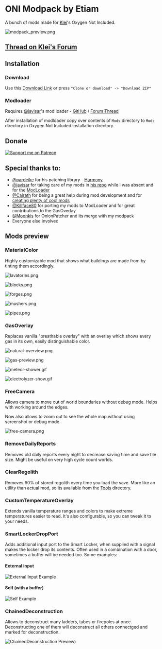 # ONI Modpack by Etiam

A bunch of mods made for [Klei](https://www.klei.com/)'s Oxygen Not Included.

![modpack_preview.png](https://github.com/EtiamNullam/Etiam-ONI-Modpack-Previews/blob/master/Modpack.png)

## [Thread on Klei's Forum](https://forums.kleientertainment.com/forums/topic/101902-mods-etiams-modpack/)

## Installation

### Download

Use this [Download Link](https://github.com/EtiamNullam/Etiam-ONI-Modpack/archive/master.zip) or press `"Clone or download" -> "Download ZIP"`

### Modloader

Requires [@javisar](https://github.com/javisar)'s mod loader - [GitHub](https://github.com/javisar/ONI-Modloader) / [Forum Thread](https://forums.kleientertainment.com/forums/topic/88186-mods05-oni-modloader/)

After installation of modloader copy over contents of `Mods` directory to `Mods` directory in Oxygen Not Included installation directory.

## Donate

[![Support me on Patreon](https://github.com/EtiamNullam/Etiam-ONI-Modpack-Previews/blob/master/become-a-patron.png)](https://www.patreon.com/bePatron?u=16564340)

## Special thanks to:
- [@pardeike](https://github.com/pardeike) for his patching library - [Harmony](https://github.com/pardeike/Harmony)
- [@javisar](https://github.com/javisar) for taking care of my mods in [his repo](https://github.com/javisar/ONI-Modloader-Mods) while I was absent and for the [ModLoader](https://github.com/javisar/ONI-Modloader)
- [@Cairath](https://github.com/Cairath) for being a great help during mod development and for [creating plenty of cool mods](https://github.com/Cairath/ONI-Mods)
- [@Killface80](https://github.com/Killface1980) for porting my mods to ModLoader and for great contributions to the GasOverlay
- [@Moonkis](https://github.com/Moonkis) for OnionPatcher and its merge with my modpack
- Everyone else involved

## Mods preview

### MaterialColor

Highly customizable mod that shows what buildings are made from by tinting them accordingly.

![lavatories.png](https://github.com/EtiamNullam/Etiam-ONI-Modpack-Previews/blob/master/MaterialColor/lavatories.png)

![blocks.png](https://github.com/EtiamNullam/Etiam-ONI-Modpack-Previews/blob/master/MaterialColor/blocks.png)

![forges.png](https://github.com/EtiamNullam/Etiam-ONI-Modpack-Previews/blob/master/MaterialColor/forges.png)

![mushers.png](https://github.com/EtiamNullam/Etiam-ONI-Modpack-Previews/blob/master/MaterialColor/mushers.png)

![pipes.png](https://github.com/EtiamNullam/Etiam-ONI-Modpack-Previews/blob/master/MaterialColor/pipes.png)

### GasOverlay

Replaces vanilla "breathable overlay" with an overlay which shows every gas in its own, easily distinguishable color.

![natural-overview.png](https://github.com/EtiamNullam/Etiam-ONI-Modpack-Previews/blob/master/GasOverlay/natural-overview.png)

![gas-preview.png](https://github.com/EtiamNullam/Etiam-ONI-Modpack-Previews/blob/master/GasOverlay/gas-preview.png)

![meteor-shower.gif](https://github.com/EtiamNullam/Etiam-ONI-Modpack-Previews/blob/master/GasOverlay/meteor-shower.gif)

![electrolyzer-show.gif](https://github.com/EtiamNullam/Etiam-ONI-Modpack-Previews/blob/master/GasOverlay/electrolyzers.gif)

### FreeCamera

Allows camera to move out of world boundaries without debug mode. Helps with working around the edges.

Now also allows to zoom out to see the whole map without using screenshot or debug mode.

![free-camera.png](https://i.imgur.com/EotAJcg.png)

### RemoveDailyReports

Removes old daily reports every night to decrease saving time and save file size. Might be useful on very high cycle count worlds.

### ClearRegolith

Removes 90% of stored regolith every time you load the save. More like an utility than actual mod, so its available from the [Tools](Tools) directory.

### CustomTemperatureOverlay

Extends vanilla temperature ranges and colors to make extreme temperatures easier to read.
It's also configurable, so you can tweak it to your needs.

### SmartLockerDropPort

Adds additional input port to the Smart Locker, when supplied with a signal makes the locker drop its contents.
Often used in a combination with a door, sometimes a buffer will be needed too.
Some examples:

#### External input

![External Input Example](https://github.com/EtiamNullam/Etiam-ONI-Modpack-Previews/blob/master/SmartLockerDropPort/1.gif)

#### Self (with a buffer)

![Self Example](https://github.com/EtiamNullam/Etiam-ONI-Modpack-Previews/blob/master/SmartLockerDropPort/2.gif)

### ChainedDeconstruction

Allows to deconstruct many ladders, tubes or firepoles at once.
Deconstructing one of them will deconstruct all others connectged and marked for deconstruction.

![ChainedDeconstruction Preview](https://github.com/EtiamNullam/Etiam-ONI-Modpack-Previews/blob/master/ChainedDeconstruction/chained-deconstruction.gif))
